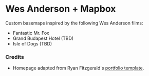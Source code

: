 # Wes Anderson + Mapbox
Custom basemaps inspired by the following Wes Anderson films:
- Fantastic Mr. Fox
- Grand Budapest Hotel (TBD)
- Isle of Dogs (TBD)

### Credits
- Homepage adapted from Ryan Fitzgerald's [portfolio template](https://github.com/RyanFitzgerald/devportfolio).
